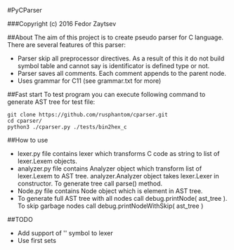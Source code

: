 #PyCParser

###Copyright (c) 2016 Fedor Zaytsev

##About
The aim of this project is to create pseudo parser for C language. There are several features of this parser:

* Parser skip all preprocessor directives. As a result of this it do not build symbol table and cannot say is identificator is defined type or not.
* Parser saves all comments. Each comment appends to the parent node.
* Uses grammar for C11 (see grammar.txt for more)

##Fast start
To test program you can execute following command to generate AST tree for test file:
```
git clone https://github.com/rusphantom/cparser.git
cd cparser/
python3 ./cparser.py ./tests/bin2hex_c
```

##How to use
* lexer.py file contains lexer which transforms C code as string to list of lexer.Lexem objects.
* analyzer.py file contains Analyzer object which transform list of lexer.Lexem to AST tree. analyzer.Analyzer object takes lexer.Lexer in constructor. To generate tree call parse() method.
* Node.py file contains Node object which is element in AST tree.
* To generate full AST tree with all nodes call debug.printNode( ast_tree ). To skip garbage nodes call debug.printNodeWithSkip( ast_tree )


##TODO
* Add support of '\' symbol to lexer
* Use first sets


